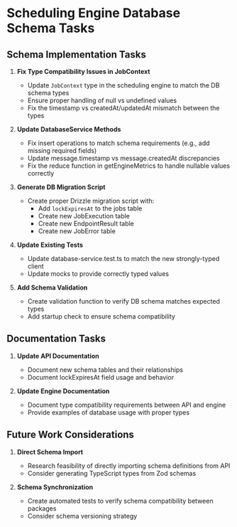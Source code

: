 # Scheduling Engine Database Schema Tasks

## Schema Implementation Tasks

1. **Fix Type Compatibility Issues in JobContext**
   - Update `JobContext` type in the scheduling engine to match the DB schema types
   - Ensure proper handling of null vs undefined values
   - Fix the timestamp vs createdAt/updatedAt mismatch between the types

2. **Update DatabaseService Methods**
   - Fix insert operations to match schema requirements (e.g., add missing required fields)
   - Update message.timestamp vs message.createdAt discrepancies
   - Fix the reduce function in getEngineMetrics to handle nullable values correctly

3. **Generate DB Migration Script**
   - Create proper Drizzle migration script with:
     - Add `lockExpiresAt` to the jobs table
     - Create new JobExecution table
     - Create new EndpointResult table
     - Create new JobError table

4. **Update Existing Tests**
   - Update database-service.test.ts to match the new strongly-typed client
   - Update mocks to provide correctly typed values

5. **Add Schema Validation**
   - Create validation function to verify DB schema matches expected types
   - Add startup check to ensure schema compatibility

## Documentation Tasks

1. **Update API Documentation**
   - Document new schema tables and their relationships
   - Document lockExpiresAt field usage and behavior

2. **Update Engine Documentation**
   - Document type compatibility requirements between API and engine
   - Provide examples of database usage with proper types

## Future Work Considerations

1. **Direct Schema Import**
   - Research feasibility of directly importing schema definitions from API
   - Consider generating TypeScript types from Zod schemas

2. **Schema Synchronization**
   - Create automated tests to verify schema compatibility between packages
   - Consider schema versioning strategy
